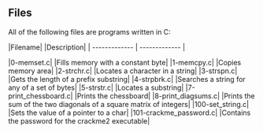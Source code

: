 ## Files

All of the following files are programs written in C:

|Filename|	|Description|
| ------------- | ------------- |

|0-memset.c|	|Fills memory with a constant byte|
|1-memcpy.c|	|Copies memory area|
|2-strchr.c|	|Locates a character in a string|
|3-strspn.c|	|Gets the length of a prefix substring|
|4-strpbrk.c|	|Searches a string for any of a set of bytes|
|5-strstr.c|	|Locates a substring|
|7-print_chessboard.c|	|Prints the chessboard|
|8-print_diagsums.c|	|Prints the sum of the two diagonals of a square matrix of integers|
|100-set_string.c|	|Sets the value of a pointer to a char|
|101-crackme_password.c|	|Contains the password for the crackme2 executable|
